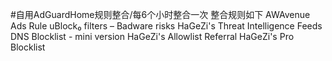 #自用AdGuardHome规则整合/每6个小时整合一次
整合规则如下
AWAvenue Ads Rule
uBlock₀ filters – Badware risks
HaGeZi's Threat Intelligence Feeds DNS Blocklist - mini version
HaGeZi's Allowlist Referral
HaGeZi's Pro Blocklist
